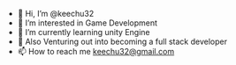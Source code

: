 - 👋 Hi, I’m @keechu32
- 👀 I’m interested in Game Development
- 🌱 I’m currently learning unity Engine
- 🌱 Also Venturing out into becoming a full stack developer
- 📫 How to reach me keechu32@gmail.com

<!---
keechu32/keechu32 is a ✨ special ✨ repository because its `README.md` (this file) appears on your GitHub profile.
You can click the Preview link to take a look at your changes.
--->
